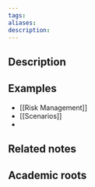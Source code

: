 ```yaml
---
tags: 
aliases: 
description:
---
```


## Description


## Examples 
- [[Risk Management]]
- [[Scenarios]]
- 

## Related notes 


## Academic roots
